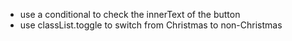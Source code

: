 - use a conditional to check the innerText of the button
- use classList.toggle to switch from Christmas to non-Christmas

